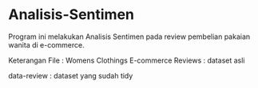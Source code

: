 # Analisis-Sentimen
Program ini melakukan Analisis Sentimen pada review pembelian pakaian wanita di e-commerce. 

Keterangan File :
Womens Clothings E-commerce Reviews : dataset asli

data-review : dataset yang sudah tidy
